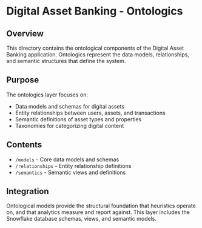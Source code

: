 # Digital Asset Banking - Ontologics

## Overview

This directory contains the ontological components of the Digital Asset Banking application. Ontologics represent the data models, relationships, and semantic structures that define the system.

## Purpose

The ontologics layer focuses on:

- Data models and schemas for digital assets
- Entity relationships between users, assets, and transactions
- Semantic definitions of asset types and properties
- Taxonomies for categorizing digital content

## Contents

- `/models` - Core data models and schemas
- `/relationships` - Entity relationship definitions
- `/semantics` - Semantic views and definitions

## Integration

Ontological models provide the structural foundation that heuristics operate on, and that analytics measure and report against. This layer includes the Snowflake database schemas, views, and semantic models.
